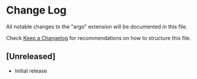 # Change Log

All notable changes to the "argo" extension will be documented in this file.

Check [Keep a Changelog](http://keepachangelog.com/) for recommendations on how to structure this file.

## [Unreleased]

- Initial release
